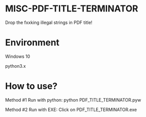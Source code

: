 # MISC-PDF-TITLE-TERMINATOR
Drop the fxxking illegal strings in PDF title!

# Environment
Windows 10

python3.x

# How to use?
Method #1 Run with python:
python PDF_TITLE_TERMINATOR.pyw

Method #2 Run with EXE:
Click on PDF_TITLE_TERMINATOR.exe
